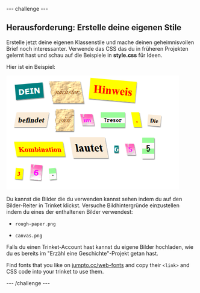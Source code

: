 \--- challenge \---

## Herausforderung: Erstelle deine eigenen Stile

Erstelle jetzt deine eigenen Klassenstile und mache deinen geheimnisvollen Brief noch interessanter. Verwende das CSS das du in früheren Projekten gelernt hast und schau auf die Beispiele in **style.css** für Ideen.

Hier ist ein Beispiel:

![screenshot](images/letter-fonts-challenge3.png)

Du kannst die Bilder die du verwenden kannst sehen indem du auf den Bilder-Reiter in Trinket klickst. Versuche Bildhintergründe einzustellen indem du eines der enthaltenen Bilder verwendest:

+ `rough-paper.png`

+ `canvas.png`

Falls du einen Trinket-Account hast kannst du eigene Bilder hochladen, wie du es bereits im "Erzähl eine Geschichte"-Projekt getan hast.

Find fonts that you like on <a href="http://jumpto.cc/web-fonts" target="_blank">jumpto.cc/web-fonts</a> and copy their `<link>` and CSS code into your trinket to use them.

\--- /challenge \---